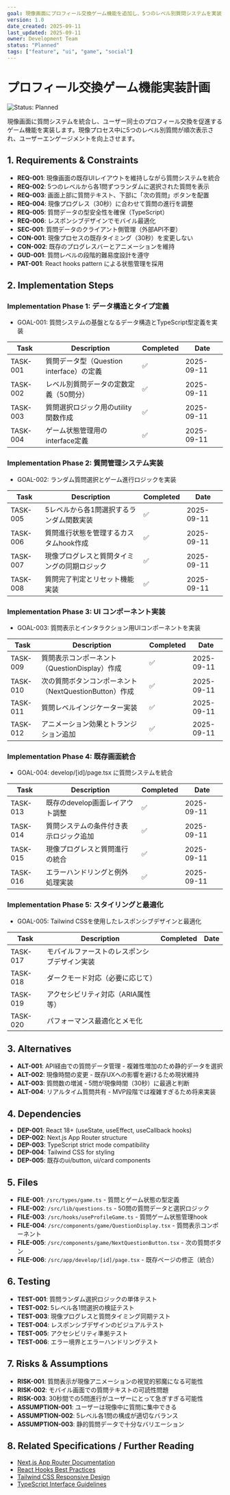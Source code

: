```yaml
---
goal: 現像画面にプロフィール交換ゲーム機能を追加し、5つのレベル別質問システムを実装
version: 1.0
date_created: 2025-09-11
last_updated: 2025-09-11
owner: Development Team
status: "Planned"
tags: ["feature", "ui", "game", "social"]
---
```


# プロフィール交換ゲーム機能実装計画

![Status: Planned](https://img.shields.io/badge/status-Planned-blue)

現像画面に質問システムを統合し、ユーザー同士のプロフィール交換を促進するゲーム機能を実装します。現像プロセス中に5つのレベル別質問が順次表示され、ユーザーエンゲージメントを向上させます。

## 1. Requirements & Constraints

- **REQ-001**: 現像画面の既存UIレイアウトを維持しながら質問システムを統合
- **REQ-002**: 5つのレベルから各1問ずつランダムに選択された質問を表示
- **REQ-003**: 画面上部に質問テキスト、下部に「次の質問」ボタンを配置
- **REQ-004**: 現像プログレス（30秒）に合わせて質問の進行を調整
- **REQ-005**: 質問データの型安全性を確保（TypeScript）
- **REQ-006**: レスポンシブデザインでモバイル最適化
- **SEC-001**: 質問データのクライアント側管理（外部API不要）
- **CON-001**: 現像プロセスの既存タイミング（30秒）を変更しない
- **CON-002**: 既存のプログレスバーとアニメーションを維持
- **GUD-001**: 質問レベルの段階的難易度設計を遵守
- **PAT-001**: React hooks pattern による状態管理を採用

## 2. Implementation Steps

### Implementation Phase 1: データ構造とタイプ定義

- GOAL-001: 質問システムの基盤となるデータ構造とTypeScript型定義を実装

| Task     | Description                              | Completed | Date       |
| -------- | ---------------------------------------- | --------- | ---------- |
| TASK-001 | 質問データ型（Question interface）の定義 | ✅        | 2025-09-11 |
| TASK-002 | レベル別質問データの定数定義（50問分）   | ✅        | 2025-09-11 |
| TASK-003 | 質問選択ロジック用のutility関数作成      | ✅        | 2025-09-11 |
| TASK-004 | ゲーム状態管理用のinterface定義          | ✅        | 2025-09-11 |

### Implementation Phase 2: 質問管理システム実装

- GOAL-002: ランダム質問選択とゲーム進行ロジックを実装

| Task     | Description                                  | Completed | Date       |
| -------- | -------------------------------------------- | --------- | ---------- |
| TASK-005 | 5レベルから各1問選択するランダム関数実装     | ✅        | 2025-09-11 |
| TASK-006 | 質問進行状態を管理するカスタムhook作成       | ✅        | 2025-09-11 |
| TASK-007 | 現像プログレスと質問タイミングの同期ロジック | ✅        | 2025-09-11 |
| TASK-008 | 質問完了判定とリセット機能実装               | ✅        | 2025-09-11 |

### Implementation Phase 3: UI コンポーネント実装

- GOAL-003: 質問表示とインタラクション用UIコンポーネントを実装

| Task     | Description                                            | Completed | Date       |
| -------- | ------------------------------------------------------ | --------- | ---------- |
| TASK-009 | 質問表示コンポーネント（QuestionDisplay）作成          | ✅        | 2025-09-11 |
| TASK-010 | 次の質問ボタンコンポーネント（NextQuestionButton）作成 | ✅        | 2025-09-11 |
| TASK-011 | 質問レベルインジケーター実装                           | ✅        | 2025-09-11 |
| TASK-012 | アニメーション効果とトランジション追加                 | ✅        | 2025-09-11 |

### Implementation Phase 4: 既存画面統合

- GOAL-004: develop/[id]/page.tsx に質問システムを統合

| Task     | Description                            | Completed | Date       |
| -------- | -------------------------------------- | --------- | ---------- |
| TASK-013 | 既存のdevelop画面レイアウト調整        | ✅        | 2025-09-11 |
| TASK-014 | 質問システムの条件付き表示ロジック追加 | ✅        | 2025-09-11 |
| TASK-015 | 現像プログレスと質問進行の統合         | ✅        | 2025-09-11 |
| TASK-016 | エラーハンドリングと例外処理実装       | ✅        | 2025-09-11 |

### Implementation Phase 5: スタイリングと最適化

- GOAL-005: Tailwind CSSを使用したレスポンシブデザインと最適化

| Task     | Description                                  | Completed | Date |
| -------- | -------------------------------------------- | --------- | ---- |
| TASK-017 | モバイルファーストのレスポンシブデザイン実装 |           |      |
| TASK-018 | ダークモード対応（必要に応じて）             |           |      |
| TASK-019 | アクセシビリティ対応（ARIA属性等）           |           |      |
| TASK-020 | パフォーマンス最適化とメモ化                 |           |      |

## 3. Alternatives

- **ALT-001**: API経由での質問データ管理 - 複雑性増加のため静的データを選択
- **ALT-002**: 現像時間の変更 - 既存UXへの影響を避けるため現状維持
- **ALT-003**: 質問数の増減 - 5問が現像時間（30秒）に最適と判断
- **ALT-004**: リアルタイム質問共有 - MVP段階では複雑すぎるため将来実装

## 4. Dependencies

- **DEP-001**: React 18+ (useState, useEffect, useCallback hooks)
- **DEP-002**: Next.js App Router structure
- **DEP-003**: TypeScript strict mode compatibility
- **DEP-004**: Tailwind CSS for styling
- **DEP-005**: 既存のui/button, ui/card components

## 5. Files

- **FILE-001**: `/src/types/game.ts` - 質問とゲーム状態の型定義
- **FILE-002**: `/src/lib/questions.ts` - 50問の質問データと選択ロジック
- **FILE-003**: `/src/hooks/useProfileGame.ts` - 質問ゲーム状態管理hook
- **FILE-004**: `/src/components/game/QuestionDisplay.tsx` - 質問表示コンポーネント
- **FILE-005**: `/src/components/game/NextQuestionButton.tsx` - 次の質問ボタン
- **FILE-006**: `/src/app/develop/[id]/page.tsx` - 既存ページの修正（統合）

## 6. Testing

- **TEST-001**: 質問ランダム選択ロジックの単体テスト
- **TEST-002**: 5レベル各1問選択の検証テスト
- **TEST-003**: 現像プログレスと質問タイミング同期テスト
- **TEST-004**: レスポンシブデザインのビジュアルテスト
- **TEST-005**: アクセシビリティ準拠テスト
- **TEST-006**: エラー境界とエラーハンドリングテスト

## 7. Risks & Assumptions

- **RISK-001**: 質問表示が現像アニメーションの視覚的邪魔になる可能性
- **RISK-002**: モバイル画面での質問テキストの可読性問題
- **RISK-003**: 30秒間での5問進行がユーザーにとって急ぎすぎる可能性
- **ASSUMPTION-001**: ユーザーは現像中に質問に集中できる
- **ASSUMPTION-002**: 5レベル各1問の構成が適切なバランス
- **ASSUMPTION-003**: 静的質問データで十分なバリエーション

## 8. Related Specifications / Further Reading

- [Next.js App Router Documentation](https://nextjs.org/docs/app)
- [React Hooks Best Practices](https://react.dev/reference/react)
- [Tailwind CSS Responsive Design](https://tailwindcss.com/docs/responsive-design)
- [TypeScript Interface Guidelines](https://www.typescriptlang.org/docs/handbook/interfaces.html)
